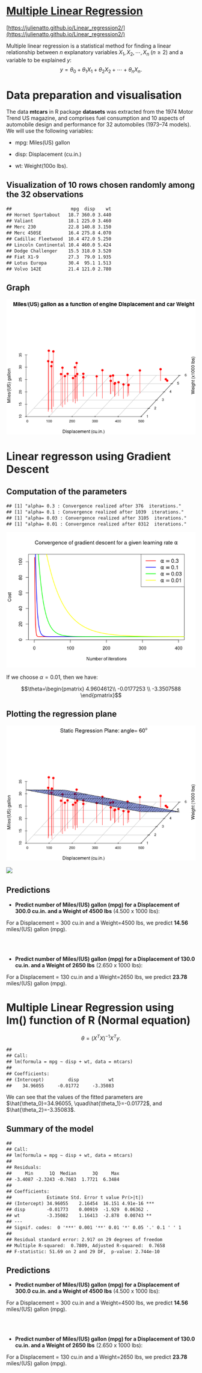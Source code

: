 # [Multiple Linear Regression](https://julienatto.github.io/Linear_regression2/)

[https://julienatto.github.io/Linear_regression2/](https://julienatto.github.io/Linear_regression2/)



Multiple linear regression is a statistical method for finding a linear relationship between $n$ explanatory variables $X_1, X_2, \cdots, X_n$ $(n\geq 2)$ and a variable to be explained $y$:
$$y= \theta_0 + \theta_1 X_1 + \theta_2 X_2 + \cdots + \theta_n X_n.$$

# Data preparation and visualisation


The data **mtcars** in R package **datasets** was extracted from the 1974 Motor Trend US magazine, and comprises fuel consumption and 10 aspects of automobile design and performance for 32 automobiles (1973–74 models). We will use the following variables:

* mpg: Miles(US) gallon

* disp: Displacement (cu.in.)

* wt: Weight(100o lbs).


## Visualization of 10 rows chosen randomly among the 32 observations



```
##                      mpg  disp    wt
## Hornet Sportabout   18.7 360.0 3.440
## Valiant             18.1 225.0 3.460
## Merc 230            22.8 140.8 3.150
## Merc 450SE          16.4 275.8 4.070
## Cadillac Fleetwood  10.4 472.0 5.250
## Lincoln Continental 10.4 460.0 5.424
## Dodge Challenger    15.5 318.0 3.520
## Fiat X1-9           27.3  79.0 1.935
## Lotus Europa        30.4  95.1 1.513
## Volvo 142E          21.4 121.0 2.780
```


## Graph


![](index_files/figure-html/graph-1.png)<!-- -->

# Linear regresson using Gradient Descent
## Computation of the parameters

```
## [1] "alpha= 0.3 : Convergence realized after 376  iterations."
## [1] "alpha= 0.1 : Convergence realized after 1039  iterations."
## [1] "alpha= 0.03 : Convergence realized after 3105  iterations."
## [1] "alpha= 0.01 : Convergence realized after 8312  iterations."
```


![](index_files/figure-html/GD_and_plots-1.png)<!-- -->



If we choose $\alpha=0.01$, then we have:


$$\theta=\begin{pmatrix}
4.9604612\\
-0.0177253 \\
-3.3507588
\end{pmatrix}$$

## Plotting the regression plane



![](index_files/figure-html/static_plot-1.png)<!-- -->



![](myReg3Dplots.gif)<!-- -->

## Predictions
* **Predict number of Miles/(US) gallon (mpg) for a Displacement of 300.0 cu.in. and a Weight of 4500 lbs** (4.500 x 1000 lbs):



For a Displacement = 300 cu.in  and a Weight=4500 lbs, we predict **14.56** miles/(US) gallon (mpg).

\
&nbsp;

* **Predict number of Miles/(US) gallon (mpg) for a Displacement of 130.0 cu.in. and a Weight of 2650 lbs** (2.650 x 1000 lbs):



For a Displacement = 130 cu.in  and a Weight=2650 lbs, we predict **23.78** miles/(US) gallon (mpg).

# Multiple Linear Regression using lm() function of R (Normal equation)

$$\theta=(X^TX)^{-1}X^Ty.$$


```
## 
## Call:
## lm(formula = mpg ~ disp + wt, data = mtcars)
## 
## Coefficients:
## (Intercept)         disp           wt  
##    34.96055     -0.01772     -3.35083
```

We can see that the values of the fitted parameters are $\hat{\theta_0}=34.96055, \quad\hat{\theta_1}=-0.01772$, and  $\hat{\theta_2}=-3.35083$.

## Summary of the model


```
## 
## Call:
## lm(formula = mpg ~ disp + wt, data = mtcars)
## 
## Residuals:
##     Min      1Q  Median      3Q     Max 
## -3.4087 -2.3243 -0.7683  1.7721  6.3484 
## 
## Coefficients:
##             Estimate Std. Error t value Pr(>|t|)    
## (Intercept) 34.96055    2.16454  16.151 4.91e-16 ***
## disp        -0.01773    0.00919  -1.929  0.06362 .  
## wt          -3.35082    1.16413  -2.878  0.00743 ** 
## ---
## Signif. codes:  0 '***' 0.001 '**' 0.01 '*' 0.05 '.' 0.1 ' ' 1
## 
## Residual standard error: 2.917 on 29 degrees of freedom
## Multiple R-squared:  0.7809,	Adjusted R-squared:  0.7658 
## F-statistic: 51.69 on 2 and 29 DF,  p-value: 2.744e-10
```




## Predictions
* **Predict number of Miles/(US) gallon (mpg) for a Displacement of 300.0 cu.in. and a Weight of 4500 lbs** (4.500 x 1000 lbs):


For a Displacement = 300 cu.in  and a Weight=4500 lbs, we predict **14.56** miles/(US) gallon (mpg).

\
&nbsp;

* **Predict number of Miles/(US) gallon (mpg) for a Displacement of 130.0 cu.in. and a Weight of 2650 lbs** (2.650 x 1000 lbs):

For a Displacement = 130 cu.in  and a Weight=2650 lbs, we predict **23.78** miles/(US) gallon (mpg).
